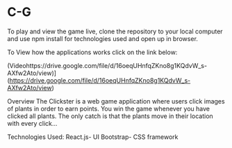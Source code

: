 # C-G

To play and view the game live,  clone the repository to your local computer and use npm install for technologies used and open up in browser.


To View how the applications works click on the link below:

(Videohttps://drive.google.com/file/d/16oeqUHnfqZKno8g1KQdvW_s-AXfw2Ato/view)](https://drive.google.com/file/d/16oeqUHnfqZKno8g1KQdvW_s-AXfw2Ato/view)

Overview
The Clickster is a web game application where users click images of plants in order to earn points. You win the game whenever you have clicked all plants. The only catch is that the plants move in their location with every click...

Technologies Used:
React.js- UI
Bootstrap- CSS framework

